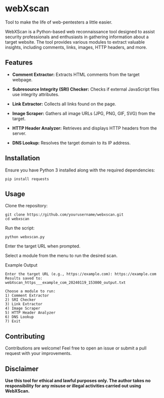 # webXscan
Tool to make the life of web-pentesters a little easier.


WebXScan is a Python-based web reconnaissance tool designed to assist security professionals and enthusiasts in gathering information about a target website. The tool provides various modules to extract valuable insights, including comments, links, images, HTTP headers, and more.

## Features

- **Comment Extractor:** Extracts HTML comments from the target webpage.

- **Subresource Integrity (SRI) Checker:** Checks if external JavaScript files use integrity attributes.

- **Link Extractor:** Collects all links found on the page.

- **Image Scraper:** Gathers all image URLs (JPG, PNG, GIF, SVG) from the target.

- **HTTP Header Analyzer:** Retrieves and displays HTTP headers from the server.

- **DNS Lookup:** Resolves the target domain to its IP address.

## Installation

Ensure you have Python 3 installed along with the required dependencies:
```
pip install requests
```

## Usage

Clone the repository:
```
git clone https://github.com/yourusername/webxscan.git
cd webxscan
```
Run the script:
```
python webxscan.py
```
Enter the target URL when prompted.

Select a module from the menu to run the desired scan.

Example Output
```
Enter the target URL (e.g., https://example.com): https://example.com
Results saved to: webXscan_https___example_com_20240119_153000_output.txt

Choose a module to run:
1) Comment Extractor
2) SRI Checker
3) Link Extractor
4) Image Scraper
5) HTTP Header Analyzer
6) DNS Lookup
7) Exit
```
## Contributing

Contributions are welcome! Feel free to open an issue or submit a pull request with your improvements.

## Disclaimer

**Use this tool for ethical and lawful purposes only. The author takes no responsibility for any misuse or illegal activities carried out using WebXScan.**

